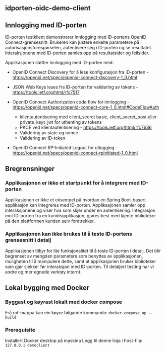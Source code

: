 ## idporten-oidc-demo-client

## Innlogging med ID-porten
ID-porten testklient demonstrerer innlogging med ID-portens OpenID Connect-grensesnitt.  Brukeren kan justere enkelte parametere på autorisasjonsforespørselen, autentisere seg i ID-porten og se resultatet.  Interaksjonene med ID-porten samles opp på resultatsider og feilsider.  

Applikasjonen støtter innlogging med ID-porten med:

* OpenID Connect Discovery for å lese konfigurasjon fra ID-porten - https://openid.net/specs/openid-connect-discovery-1_0.html

* JSON Web Keys leses fra ID-porten for validering av tokens - https://tools.ietf.org/html/rfc7517

* OpenID Connect Authorization code flow for innlogging - https://openid.net/specs/openid-connect-core-1_0.html#CodeFlowAuth
  * klientautentisering med client_secret basic, client_secret_post eller private_keyt_jwt for uthenting av tokens
  * PKCE ved klientautentisering - https://tools.ietf.org/html/rfc7636
  * Validering av state og nonce
  * Validering av ID-token
* OpenID Connect RP-Initiated Logout for utlogging - https://openid.net/specs/openid-connect-rpinitiated-1_0.html


## Bregrensninger
### Applikasjonen er ikke et startpunkt for å integrere med ID-porten
Applikasjonen er ikke et eksempel på hvordan en Spring Boot-basert applikasjon kan integreres med ID-porten.  Applikasjonen samler opp interaksjonene og viser hva som skjer under en autentisering.  Integrasjon mot ID-porten fra en kundeapplikasjon, gjøres best med kjente biblioteker på den plattformen kunden selv foretrekker.  

### Applikasjonen kan ikke brukes til å teste ID-portens grensesnitt i detalj
Applikasjonen tilbyr for lite funksjonalitet til å teste ID-porten i detalj.  Det blir begrenset av mengden parametere som benyttes av applikasjonen, muligheten til å manipulere dette, samt at applikasjonen bruker biblioteker som gjør sjekker før interaksjon med ID-porten.  Til detaljert testing har vi andre og mer egnede verktøy internt.

## Lokal bygging med Docker
### Byggast og køyrast lokalt med docker compose
Frå rot-mappa kan ein køyre følgande kommando:
`docker-compose up --build`

### Prerequisite
Installert Docker desktop på maskina
Legg til denne linja i host-fila:
`127.0.0.1 democlient`
